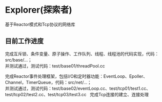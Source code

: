 # Explorer(探索者)
基于Reactor模式和Tcp协议的网络库
## 目前工作进度  
完成互斥锁、条件变量、原子操作、工作队列、线程、线程池的代码实现，代码：src/base/...；  
并测试通过，测试代码：test/base01/threadPool.cc  
       
完成Reactor事件处理框架，包括I/O和定时器功能：EventLoop、Epoller、Channel，TimerQueue，代码：src/net/...；     
并测试通过，测试代码：test/base02/eventLoop.cc、test/tcp01/test1.cc、test/tcp02/test2.cc、test/tcp03/test3.cc
   
完成Tcp连接的建立、连接处理
